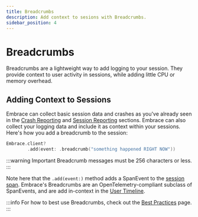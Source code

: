 ```yaml
---
title: Breadcrumbs
description: Add context to sesions with Breadcrumbs.
sidebar_position: 4
---
```


# Breadcrumbs

Breadcrumbs are a lightweight way to add logging to your session. They provide context to user activity in sessions, while adding little CPU or memory overhead. 

## Adding Context to Sessions

Embrace can collect basic session data and crashes as you've already seen in the [Crash Reporting](/docs/ios/open-source/getting-started/crash-report.md) and [Session Reporting](/docs/ios/open-source/getting-started/session-reporting.md) sections. Embrace can also collect your logging data and include it as context within your sessions. Here's how you add a breadcrumb to the session:

```swift
Embrace.client?
        .add(event: .breadcrumb("something happened RIGHT NOW"))
```

:::warning Important
Breadcrumb messages must be 256 characters or less.
:::

Note here that the `.add(event:)` method adds a SpanEvent to the [session span](/docs/ios/open-source/#how-we-built-it). Embrace's Breadcrumbs are an OpenTelemetry-compliant subclass of SpanEvents, and are add in-context in the [User Timeline](/docs/features/user-session-insights.md).

:::info
For how to best use Breadcrumbs, check out the [Best Practices](/docs/best-practices/breadcrumbs.md) page.
:::
